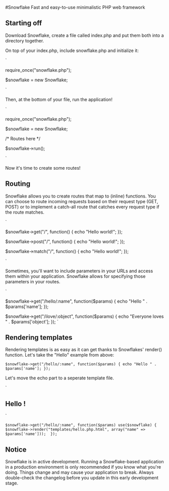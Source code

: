 #Snowflake
Fast and easy-to-use minimalistic PHP web framework

Starting off
--------

Download Snowflake, create a file called index.php and put them both into a directory together.

On top of your index.php, include snowflake.php and initialize it:

`

require_once("snowflake.php");

$snowflake = new Snowflake;

`

Then, at the bottom of your file, run the application!

`

require_once("snowflake.php");

$snowflake = new Snowflake;

/* Routes here */

$snowflake->run();

`

Now it's time to create some routes!

Routing
--------
Snowflake allows you to create routes that map to (inline) functions. You can choose to route incoming requests based on their request type (GET, POST) or to implement a catch-all route that catches every request type if the route matches.

`

$snowflake->get("/", function() {
    echo "Hello world!";
});

$snowflake->post("/", function() {
    echo "Hello world!";
});

$snowflake->match("/", function() {
    echo "Hello world!";
});

`

Sometimes, you'll want to include parameters in your URLs and access them within your application. Snowflake allows for specifying those parameters in your routes.

`

$snowflake->get("/hello/:name", function($params) {
    echo "Hello " . $params['name'];
});

$snowflake->get("/ilove/:object", function($params) {
    echo "Everyone loves " . $params['object'];
});
`


Rendering templates
--------
Rendering templates is as easy as it can get thanks to Snowflakes' render() function. Let's take the "Hello" example from above:

`
$snowflake->get("/hello/:name", function($params) {
    echo "Hello " . $params['name'];
});
`

Let's move the echo part to a seperate template file.

`
<html>
    <body>
        <h2>Hello <? echo $name; ?>!</h2>
    </body>
</html>
`

`
$snowflake->get("/hello/:name", function($params) use($snowflake) {
    $snowflake->render("templates/hello.php.html", array("name" => $params['name'])); 
});
`

Notice
--------
Snowflake is in active development. Running a Snowflake-based application in a production environment is only recommended if you know what you're doing. Things change and may cause your application to break. Always double-check the changelog before you update in this early development stage. 